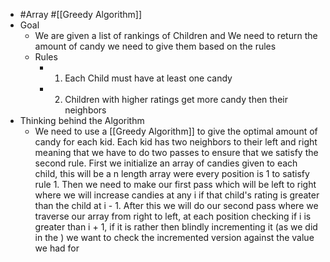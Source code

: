 - #Array #[[Greedy Algorithm]]
- Goal
	- We are given a list of rankings of Children and We need to return the amount of candy we need to give them based on the rules
	- Rules
		- 1. Each Child must have at least one candy
		- 2. Children with higher ratings get more candy then their neighbors
- Thinking behind the Algorithm
	- We need to use a [[Greedy Algorithm]] to give the optimal  amount of candy for each kid. Each kid has two neighbors to their left and right meaning that we have to do two passes to ensure that we satisfy the second rule. First we initialize an array of candies given to each child, this will be a n length array were every position is 1 to satisfy rule 1. Then we need to make our first pass which will be left to right where we will increase candies at any  i if that child's rating is greater than the child at i - 1. After this we will do our second pass where we traverse our array from right to left, at each position checking if i is greater than i  + 1, if it is rather then blindly incrementing it (as we did in the ) we want to check the incremented version against the value we had for